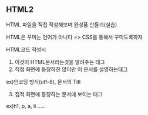 ## HTML2

HTML 파일을 직접 작성해보며 완성품 만들기(실습)

HTML은 꾸미는 언어가 아니다 => CSS를 통해서 꾸미도록하자

HTML코드 작성시
1. 이것이 HTML문서라는것을 알려주는 태그
2. 직접 화면에 등장하진 않이만 이 문서를 설명하는태그 

ex)인코딩 방식(utf-8), 문서의 Titl

3. 집적 화면에 등장하는 문서에 보이는 태그

ex)h1, p, a, li ..... 
